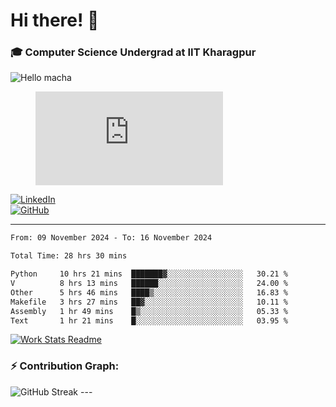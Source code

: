 # Hi there! 👋

### 🎓 Computer Science Undergrad at IIT Kharagpur

<img src="https://raw.githubusercontent.com/sagar-viradiya/sagar-viradiya/master/resources/banner.png" alt="Hello macha">

<figure><embed src="https://wakatime.com/share/@81d5e6c4-c575-43e6-9a9e-85ed25517f53/42cf003a-18dd-42ef-bded-df01146821f2.svg"></embed></figure>

[![LinkedIn](https://img.shields.io/badge/LinkedIn-0077B5?style=for-the-badge&logo=linkedin&logoColor=white)](https://www.linkedin.com/in/sesidadi)  
[![GitHub](https://img.shields.io/badge/GitHub-181717?style=for-the-badge&logo=github&logoColor=white)](https://github.com/sesiii)

---
<!--START_SECTION:waka-->

```txt
From: 09 November 2024 - To: 16 November 2024

Total Time: 28 hrs 30 mins

Python     10 hrs 21 mins  ███████▓░░░░░░░░░░░░░░░░░   30.21 %
V          8 hrs 13 mins   ██████░░░░░░░░░░░░░░░░░░░   24.00 %
Other      5 hrs 46 mins   ████▒░░░░░░░░░░░░░░░░░░░░   16.83 %
Makefile   3 hrs 27 mins   ██▓░░░░░░░░░░░░░░░░░░░░░░   10.11 %
Assembly   1 hr 49 mins    █▒░░░░░░░░░░░░░░░░░░░░░░░   05.33 %
Text       1 hr 21 mins    █░░░░░░░░░░░░░░░░░░░░░░░░   03.95 %
```

<!--END_SECTION:waka-->


[![Work Stats Readme](https://github.com/sesiii/sesiii/actions/workflows/main.yml/badge.svg)](https://github.com/sesiii/sesiii/actions/workflows/main.yml)

### ⚡ Contribution Graph:

<img src="https://streak-stats.demolab.com/?user=sesiii&theme=radical" alt="GitHub Streak" />
---

